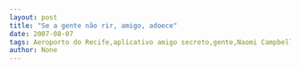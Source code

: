 ```yaml
---
layout: post
title: "Se a gente não rir, amigo, adoece"
date: 2007-08-07
tags: Aeroporto do Recife,aplicativo amigo secreto,gente,Naomi Campbell
author: None
---
```

 